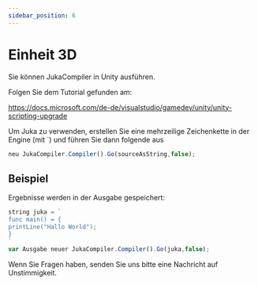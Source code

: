 ```yaml
---
sidebar_position: 6
---
```


# Einheit 3D

Sie können JukaCompiler in Unity ausführen.

Folgen Sie dem Tutorial gefunden am:

https://docs.microsoft.com/de-de/visualstudio/gamedev/unity/unity-scripting-upgrade

Um Juka zu verwenden, erstellen Sie eine mehrzeilige Zeichenkette in der Engine (mit `) und führen Sie dann folgende aus

```jsx
neu JukaCompiler.Compiler().Go(sourceAsString,false);
```

## Beispiel

Ergebnisse werden in der Ausgabe gespeichert:

```jsx
string juka = `
func main() = {
printLine("Hallo World");
}
`
var Ausgabe neuer JukaCompiler.Compiler().Go(juka,false);
```

Wenn Sie Fragen haben, senden Sie uns bitte eine Nachricht auf Unstimmigkeit.